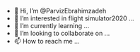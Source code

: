 - 👋 Hi, I’m @ParvizEbrahimzadeh
- 👀 I’m interested in flight simulator2020 ...
- 🌱 I’m currently learning ...
- 💞️ I’m looking to collaborate on ...
- 📫 How to reach me ...

<!---
ParvizEbrahimzadeh/ParvizEbrahimzadeh is a ✨ special ✨ repository because its `README.md` (this file) appears on your GitHub profile.
You can click the Preview link to take a look at your changes.
--->
